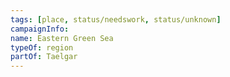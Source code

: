 ```yaml
---
tags: [place, status/needswork, status/unknown]
campaignInfo:
name: Eastern Green Sea
typeOf: region
partOf: Taelgar
---
```

